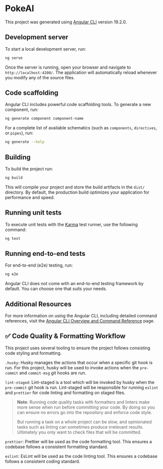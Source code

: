 # PokeAI

This project was generated using [Angular CLI](https://github.com/angular/angular-cli) version 19.2.0.

## Development server

To start a local development server, run:

```bash
ng serve
```

Once the server is running, open your browser and navigate to `http://localhost:4200/`. The application will automatically reload whenever you modify any of the source files.

## Code scaffolding

Angular CLI includes powerful code scaffolding tools. To generate a new component, run:

```bash
ng generate component component-name
```

For a complete list of available schematics (such as `components`, `directives`, or `pipes`), run:

```bash
ng generate --help
```

## Building

To build the project run:

```bash
ng build
```

This will compile your project and store the build artifacts in the `dist/` directory. By default, the production build optimizes your application for performance and speed.

## Running unit tests

To execute unit tests with the [Karma](https://karma-runner.github.io) test runner, use the following command:

```bash
ng test
```

## Running end-to-end tests

For end-to-end (e2e) testing, run:

```bash
ng e2e
```

Angular CLI does not come with an end-to-end testing framework by default. You can choose one that suits your needs.

## Additional Resources

For more information on using the Angular CLI, including detailed command references, visit the [Angular CLI Overview and Command Reference](https://angular.dev/tools/cli) page.

## ✅ Code Quality & Formatting Workflow

This project uses several tooling to ensure the project follows consisting code styling and formatting.

`.husky`: Husky manages the actions that occur when a specific git hook is run.
For this project, husky will be used to invoke actions when the `pre-commit` and `commit-msg` git hooks are run.

`lint-staged`: Lint-staged is a tool which will be invoked by husky when the `pre-commit` git hook is run. Lint-staged
will be responsible for running `eslint` and `prettier` for code linting and formatting on staged files.

> **Note**: Running code quality tasks with formatters and linters make more sense when run before committing your code.
> By doing so you can ensure no errors go into the repository and enforce code style.
>
> But running a task on a whole project can be slow, and opinionated tasks such as linting can sometimes produce irrelevant results.
> Ultimately you only want to check files that will be committed.

`prettier`: Prettier will be used as the code formatting tool. This ensures a codebase follows a consistent formatting standard.

`eslint`: EsLint will be used as the code linting tool. This ensures a codebase follows a consistent coding standard.
